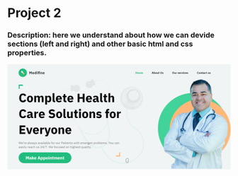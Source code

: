 # Project 2
### Description: here we understand about how we can devide sections (left and right) and other basic html and css properties.

![output webpage](output.png)